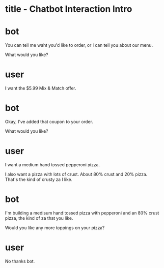 title - Chatbot Interaction Intro
================

# bot
You can tell me waht you'd like to order, or I can tell you about our menu.

What would you like?

# user
I want the $5.99 Mix & Match offer.

# bot
Okay, I've added that coupon to your order.

What would you like?

# user

I want a medium hand tossed pepperoni pizza.

I also want a pizza with lots of crust. About 80% crust and 20% pizza. That's the kind of crusty za I like.

# bot
I'm building a medisum hand tossed pizza with pepperoni and an 80% crust pizza, the kind of za that you like.

Would you like any more toppings on your pizza?

# user

No thanks bot.